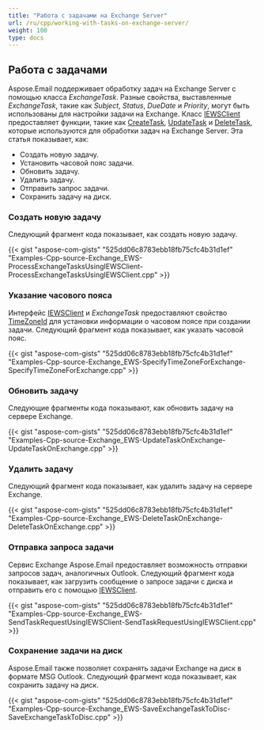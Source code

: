 ```yaml
---
title: "Работа с задачами на Exchange Server"
url: /ru/cpp/working-with-tasks-on-exchange-server/
weight: 100
type: docs
---
```


## **Работа с задачами**
Aspose.Email поддерживает обработку задач на Exchange Server с помощью класса *ExchangeTask*. Разные свойства, выставленные *ExchangeTask*, такие как *Subject*, *Status*, *DueDate* и *Priority*, могут быть использованы для настройки задачи на Exchange. Класс [IEWSClient](https://apireference.aspose.com/email/cpp/class/aspose.email.clients.exchange.web_service.i_e_w_s_client) предоставляет функции, такие как [CreateTask](https://apireference.aspose.com/email/cpp/class/aspose.email.clients.exchange.web_service.i_e_w_s_client#a25420465dd38d784ce78428818ea2b78), [UpdateTask](https://apireference.aspose.com/email/cpp/class/aspose.email.clients.exchange.web_service.i_e_w_s_client#a4ed6fe13e1278778cc28b867c3ef9dea) и [DeleteTask](https://apireference.aspose.com/email/cpp/class/aspose.email.clients.exchange.web_service.i_e_w_s_client#a2bd114b07afa5e97649788a9a9dd9cda), которые используются для обработки задач на Exchange Server. Эта статья показывает, как:

- Создать новую задачу.
- Установить часовой пояс задачи.
- Обновить задачу.
- Удалить задачу.
- Отправить запрос задачи.
- Сохранить задачу на диск.

### **Создать новую задачу**
Следующий фрагмент кода показывает, как создать новую задачу.



{{< gist "aspose-com-gists" "525dd06c8783ebb18fb75cfc4b31d1ef" "Examples-Cpp-source-Exchange_EWS-ProcessExchangeTasksUsingIEWSClient-ProcessExchangeTasksUsingIEWSClient.cpp" >}}
### **Указание часового пояса**
Интерфейс [IEWSClient](https://apireference.aspose.com/email/cpp/class/aspose.email.clients.exchange.web_service.i_e_w_s_client) и *ExchangeTask* предоставляют свойство [TimeZoneId](https://apireference.aspose.com/email/cpp/class/aspose.email.clients.exchange.web_service.i_e_w_s_client#a650927ee2f7ae45babc217f148640148) для установки информации о часовом поясе при создании задачи. Следующий фрагмент кода показывает, как указать часовой пояс.



{{< gist "aspose-com-gists" "525dd06c8783ebb18fb75cfc4b31d1ef" "Examples-Cpp-source-Exchange_EWS-SpecifyTimeZoneForExchange-SpecifyTimeZoneForExchange.cpp" >}}
### **Обновить задачу**
Следующие фрагменты кода показывают, как обновить задачу на сервере Exchange.



{{< gist "aspose-com-gists" "525dd06c8783ebb18fb75cfc4b31d1ef" "Examples-Cpp-source-Exchange_EWS-UpdateTaskOnExchange-UpdateTaskOnExchange.cpp" >}}
### **Удалить задачу**
Следующий фрагмент кода показывает, как удалить задачу на сервере Exchange.



{{< gist "aspose-com-gists" "525dd06c8783ebb18fb75cfc4b31d1ef" "Examples-Cpp-source-Exchange_EWS-DeleteTaskOnExchange-DeleteTaskOnExchange.cpp" >}}
### **Отправка запроса задачи**
Сервис Exchange Aspose.Email предоставляет возможность отправки запросов задач, аналогичных Outlook. Следующий фрагмент кода показывает, как загрузить сообщение о запросе задачи с диска и отправить его с помощью [IEWSClient](https://apireference.aspose.com/email/cpp/class/aspose.email.clients.exchange.web_service.i_e_w_s_client).



{{< gist "aspose-com-gists" "525dd06c8783ebb18fb75cfc4b31d1ef" "Examples-Cpp-source-Exchange_EWS-SendTaskRequestUsingIEWSClient-SendTaskRequestUsingIEWSClient.cpp" >}}
### **Сохранение задачи на диск**
Aspose.Email также позволяет сохранять задачи Exchange на диск в формате MSG Outlook. Следующий фрагмент кода показывает, как сохранить задачу на диск.



{{< gist "aspose-com-gists" "525dd06c8783ebb18fb75cfc4b31d1ef" "Examples-Cpp-source-Exchange_EWS-SaveExchangeTaskToDisc-SaveExchangeTaskToDisc.cpp" >}}